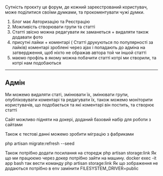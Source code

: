 Сутність проєкту це форум, де кожний зареєстрований користувач, може поділитися своїми думками, та прокоментувати чужі думки.
1) Блог має Авторизацію та Реєстрацію
2) Можливість створювати групи та cтатті
3) Статті звісно можна редагувати як заманеться + видаляти також додавати фото
4) присутні лайки + коментарі ( Статті друкуються по популярності за лайків)
коментарі зроблені через ajax і попадають до адміна на затвердження, щоб ніхто не ображав автора той чи іншой статті
5) маємо профіль в якому можна побачити cтатті котрі ми створили, та котрі нам подобаються
--------------------
Адмін
--------------------
Ми можемо видаляти статі, змінювати їх, змінювати групи, опубліковувати коментарі та редагувати їх, також можемо моніторити користувачів, що подобається та які коментарі він постить, та створює статті

Сайт можливо підняти на докері, доданий базовий набір для роботи з сайтами 

Також є тестові данні можемо зробити міграцію з фабриками

php artisan migrate:refresh --seed

Також потрібно додати посилання на сторедж php artisan storage:link
Як що ми працюємо через докер потрібно зайти на машину. docker exec -it app bash так вести команду  php artisan storage:link
Як що зображення не додаються потрібно в env замінити FILESYSTEM_DRIVER=public
